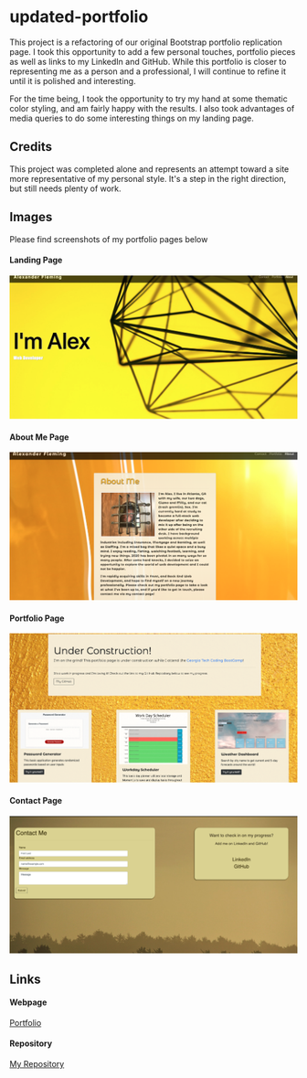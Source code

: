 # updated-portfolio

This project is a refactoring of our original Bootstrap portfolio replication page. I took this opportunity to add a few personal touches, portfolio pieces as well as links to my LinkedIn and GitHub. While this portfolio is closer to representing me as a person and a professional, I will continue to refine it until it is polished and interesting. 

For the time being, I took the opportunity to try my hand at some thematic color styling, and am fairly happy with the results. I also took advantages of media queries to do some interesting things on my landing page. 

## Credits 
This project was completed alone and represents an attempt toward a site more representative of my personal style. It's a step in the right direction, but still needs plenty of work. 

## Images
Please find screenshots of my portfolio pages below

#### Landing Page
![LandingPage](Assets/images/landingpagescreen.png)

#### About Me Page
![About Me](Assets/images/about-me-screen.png)

#### Portfolio Page
![Portfolio](Assets/images/portfolio-screen.png)

#### Contact Page
![Contact](Assets/images/contact-screen.png)

## Links

#### Webpage 
[Portfolio](https://ad-fleming.github.io/updated-portfolio/)

#### Repository
[My Repository](https://github.com/ad-fleming/updated-portfolio)

